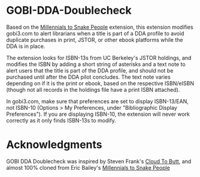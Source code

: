 # GOBI-DDA-Doublecheck
Based on the <a href="https://github.com/ericwbailey/millennials-to-snake-people">Millennials to Snake People</a> extension, this extension modifies gobi3.com to alert librarians when a title is part of a DDA profile to avoid duplicate purchases in print, JSTOR, or other ebook platforms while the DDA is in place.

The extension looks for ISBN-13s from UC Berkeley's JSTOR holdings, and modifies the ISBN by adding a short string of asterisks and a text note to alert users that the title is part of the DDA profile, and should not be purchased until after the DDA pilot concludes. 
The text note varies depending on if it is the print or ebook, based on the respective ISBN/eISBN (though not all records in the holdings file have a print ISBN attached). 

In gobi3.com, make sure that preferences are set to display ISBN-13/EAN, not ISBN-10 (Options > My Preferences, under "Bibliographic Display Preferences"). If you are displaying ISBN-10, the extension will never work correctly as it only finds ISBN-13s to modify.
 


Acknowledgments
===
GOBI DDA Doublecheck was inspired by Steven Frank's <a href="https://github.com/panicsteve/cloud-to-butt">Cloud To Butt</a>, and almost 100% cloned from Eric Bailey's <a href="https://github.com/ericwbailey/millennials-to-snake-people">Millennials to Snake People</a>
